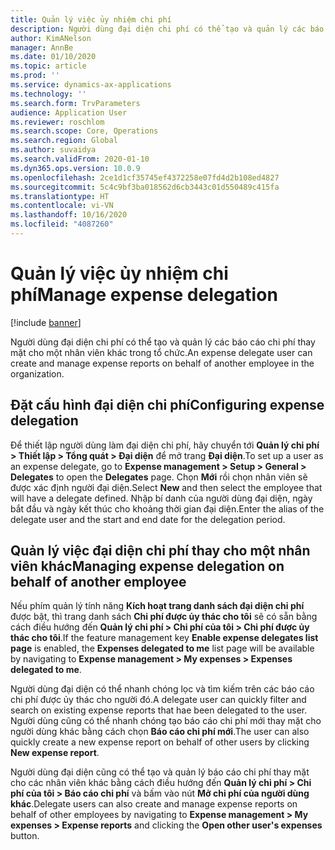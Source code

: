 ```yaml
---
title: Quản lý việc ủy nhiệm chi phí
description: Người dùng đại diện chi phí có thể tạo và quản lý các báo cáo chi phí thay mặt cho một nhân viên khác trong tổ chức.
author: KimANelson
manager: AnnBe
ms.date: 01/10/2020
ms.topic: article
ms.prod: ''
ms.service: dynamics-ax-applications
ms.technology: ''
ms.search.form: TrvParameters
audience: Application User
ms.reviewer: roschlom
ms.search.scope: Core, Operations
ms.search.region: Global
ms.author: suvaidya
ms.search.validFrom: 2020-01-10
ms.dyn365.ops.version: 10.0.9
ms.openlocfilehash: 2ce1d1cf35745ef4372258e07fd4d2b108ed4827
ms.sourcegitcommit: 5c4c9bf3ba018562d6cb3443c01d550489c415fa
ms.translationtype: HT
ms.contentlocale: vi-VN
ms.lasthandoff: 10/16/2020
ms.locfileid: "4087260"
---
```

# <a name="manage-expense-delegation"></a><span data-ttu-id="6110d-103">Quản lý việc ủy nhiệm chi phí</span><span class="sxs-lookup"><span data-stu-id="6110d-103">Manage expense delegation</span></span>

[!include [banner](../includes/banner.md)]

<span data-ttu-id="6110d-104">Người dùng đại diện chi phí có thể tạo và quản lý các báo cáo chi phí thay mặt cho một nhân viên khác trong tổ chức.</span><span class="sxs-lookup"><span data-stu-id="6110d-104">An expense delegate user can create and manage expense reports on behalf of another employee in the organization.</span></span>

## <a name="configuring-expense-delegation"></a><span data-ttu-id="6110d-105">Đặt cấu hình đại diện chi phí</span><span class="sxs-lookup"><span data-stu-id="6110d-105">Configuring expense delegation</span></span>

<span data-ttu-id="6110d-106">Để thiết lập người dùng làm đại diện chi phí, hãy chuyển tới **Quản lý chi phí > Thiết lập > Tổng quát > Đại diện** để mở trang **Đại diện**.</span><span class="sxs-lookup"><span data-stu-id="6110d-106">To set up a user as an expense delegate, go to **Expense management > Setup > General > Delegates** to open the **Delegates** page.</span></span> <span data-ttu-id="6110d-107">Chọn **Mới** rồi chọn nhân viên sẽ được xác định người đại diện.</span><span class="sxs-lookup"><span data-stu-id="6110d-107">Select **New** and then select the employee that will have a delegate defined.</span></span> <span data-ttu-id="6110d-108">Nhập bí danh của người dùng đại diện, ngày bắt đầu và ngày kết thúc cho khoảng thời gian đại diện.</span><span class="sxs-lookup"><span data-stu-id="6110d-108">Enter the alias of the delegate user and the start and end date for the delegation period.</span></span>

## <a name="managing-expense-delegation-on-behalf-of-another-employee"></a><span data-ttu-id="6110d-109">Quản lý việc đại diện chi phí thay cho một nhân viên khác</span><span class="sxs-lookup"><span data-stu-id="6110d-109">Managing expense delegation on behalf of another employee</span></span>

<span data-ttu-id="6110d-110">Nếu phím quản lý tính năng **Kích hoạt trang danh sách đại diện chi phí** được bật, thì trang danh sách **Chi phí được ủy thác cho tôi** sẽ có sẵn bằng cách điều hướng đến **Quản lý chi phí > Chi phí của tôi > Chi phí được ủy thác cho tôi**.</span><span class="sxs-lookup"><span data-stu-id="6110d-110">If the feature management key **Enable expense delegates list page** is enabled, the **Expenses delegated to me** list page will be available by navigating to **Expense management > My expenses > Expenses delegated to me**.</span></span>

<span data-ttu-id="6110d-111">Người dùng đại diện có thể nhanh chóng lọc và tìm kiếm trên các báo cáo chi phí được ủy thác cho người đó.</span><span class="sxs-lookup"><span data-stu-id="6110d-111">A delegate user can quickly filter and search on existing expense reports that hae been delegated to the user.</span></span> <span data-ttu-id="6110d-112">Người dùng cũng có thể nhanh chóng tạo báo cáo chi phí mới thay mặt cho người dùng khác bằng cách chọn **Báo cáo chi phí mới**.</span><span class="sxs-lookup"><span data-stu-id="6110d-112">The user can also quickly create a new expense report on behalf of other users by clicking **New expense report**.</span></span>

<span data-ttu-id="6110d-113">Người dùng đại diện cũng có thể tạo và quản lý báo cáo chi phí thay mặt cho các nhân viên khác bằng cách điều hướng đến **Quản lý chi phí > Chi phí của tôi > Báo cáo chi phí** và bấm vào nút **Mở chi phí của người dùng khác**.</span><span class="sxs-lookup"><span data-stu-id="6110d-113">Delegate users can also create and manage expense reports on behalf of other employees by navigating to **Expense management > My expenses > Expense reports** and clicking the **Open other user's expenses** button.</span></span>
